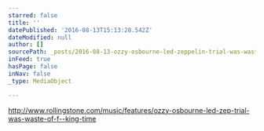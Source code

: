 ```yaml
---
starred: false
title: ''
datePublished: '2016-08-13T15:13:28.542Z'
dateModified: null
author: []
sourcePath: _posts/2016-08-13-ozzy-osbourne-led-zeppelin-trial-was-waste-of-f-king-time.md
inFeed: true
hasPage: false
inNav: false
_type: MediaObject

---
```

http://www.rollingstone.com/music/features/ozzy-osbourne-led-zep-trial-was-waste-of-f--king-time